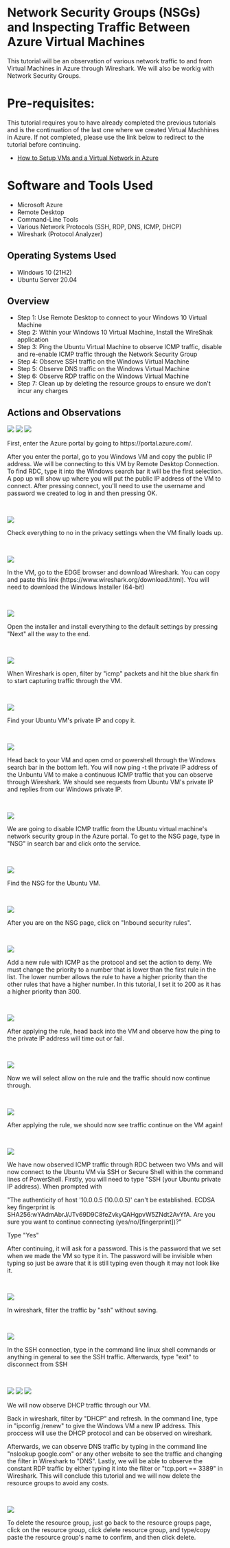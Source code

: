 

<h1>Network Security Groups (NSGs) and Inspecting Traffic Between Azure Virtual Machines</h1>
This tutorial will be an observation of various network traffic to and from Virtual Machines in Azure through Wireshark. We will also be workig with Network Security Groups.


<h1>Pre-requisites:</h1>
This tutorial requires you to have already completed the previous tutorials and is the continuation of the last one where we created Virtual Machhines in Azure. If not completed, please use the link below to redirect to the tutorial before continuing.

- [How to Setup VMs and a Virtual Network in Azure](https://github.com/bvongpradith/creating-azure-vm)<br />
<h1>Software and Tools Used</h1>

- Microsoft Azure
- Remote Desktop
- Command-Line Tools
- Various Network Protocols (SSH, RDP, DNS, ICMP, DHCP)
- Wireshark (Protocol Analyzer)

<h2>Operating Systems Used </h2>

- Windows 10 (21H2)
- Ubuntu Server 20.04

<h2>Overview</h2>

- Step 1: Use Remote Desktop to connect to your Windows 10 Virtual Machine
- Step 2: Within your Windows 10 Virtual Machine, Install the WireShak application
- Step 3: Ping the Ubuntu Virtual Machine to observe ICMP traffic, disable and re-enable ICMP traffic through the Network Security Group
- Step 4: Observe SSH traffic on the Windows Virtual Machine
- Step 5: Observe DNS traffic on the Windows Virtual Machine
- Step 6: Observe RDP traffic on the Windows Virtual Machine
- Step 7: Clean up by deleting the resource groups to ensure we don't incur any charges
<h2>Actions and Observations</h2>

<p>
<img src="https://i.imgur.com/zh6pL9D.png"/>
<img src="https://i.imgur.com/5jr5619.png"/>
<img src="https://i.imgur.com/MaPydFb.png"/>
</p>
<p>
First, enter the Azure portal by going to https://portal.azure.com/. 

After you enter the portal, go to you Windows VM and copy the public IP address. We will be connecting to this VM by Remote Desktop Connection. To find RDC, type it into the Windows search bar it will be the first selection. A pop up will show up where you will put the public IP address of the VM to connect. After pressing connect, you'll need to use the username and password we created to log in and then pressing OK.
</p>
<br />

<p>
<img src="https://i.imgur.com/IvvQ2YL.png"/>
</p>
<p>
Check everything to no in the privacy settings when the VM finally loads up.
</p>
<br />

<p>
<img src="https://i.imgur.com/y5TSvVp.png"/>
</p>
<p>
In the VM, go to the EDGE browser and download Wireshark. You can copy and paste this link (https://www.wireshark.org/download.html). You will need to download the Windows Installer (64-bit)
</p>
<br />

<p>
<img src="https://i.imgur.com/oO0WZCJ.png"/>
</p>
<p>
Open the installer and install everything to the default settings by pressing "Next" all the way to the end.
</p>
<br />

<p>
<img src="https://i.imgur.com/xLbHAtN.png"/>
</p>
<p>
When Wireshark is open, filter by "icmp" packets and hit the blue shark fin to start capturing traffic through the VM.
</p>
<br />

<p>
<img src="https://i.imgur.com/4fxurLf.png"/>
</p>
<p>
Find your Ubuntu VM's private IP and copy it.
</p>
<br />

<p>
<img src="https://i.imgur.com/paiFYqT.png"/>
</p>
<p>
Head back to your VM and open cmd or powershell through the Windows search bar in the bottom left. You will now ping -t the private IP address of the Unbuntu VM to make a continuous ICMP traffic that you can observe through Wireshark. We should see requests from Ubuntu VM's private IP and replies from our Windows private IP.
</p>
<br />

<p>
<img src="https://i.imgur.com/RbC2bZL.png"/>
</p>
<p>
We are going to disable ICMP traffic from the Ubuntu virtual machine's network security group in the Azure portal. To get to the NSG page, type in "NSG" in search bar and click onto the service.
</p>
<br />

<p>
<img src="https://i.imgur.com/2ZVWZBr.png"/>
</p>
<p>
Find the NSG for the Ubuntu VM.
</p>
<br />

<p>
<img src="https://i.imgur.com/KXUwodG.png"/>
</p>
<p>
After you are on the NSG page, click on "Inbound security rules".
</p>
<br />

<p>
<img src="https://i.imgur.com/kqS58Sw.png"/>
</p>
<p>
Add a new rule with ICMP as the protocol and set the action to deny. We must change the priority to a number that is lower than the first rule in the list. The lower number allows the rule to have a higher priority than the other rules that have a higher number. In this tutorial, I set it to 200 as it has a higher priority than 300.
</p>
<br />

<p>
<img src="https://i.imgur.com/qSAu6wS.png"/>
</p>
<p>
After applying the rule, head back into the VM and observe how the ping to the private IP address will time out or fail.
</p>
<br />

<p>
<img src="https://i.imgur.com/ZFaMu0f.png"/>
</p>
<p>
Now we will select allow on the rule and the traffic should now continue through.
</p>
<br />

<p>
<img src="https://i.imgur.com/NK9QreR.png"/>
</p>
<p>
After applying the rule, we should now see traffic continue on the VM again!
</p>
<br />

<p>
<img src="https://i.imgur.com/dJxpVHL.png"/>
</p>
<p>
We have now observed ICMP traffic through RDC between two VMs and will now connect to the Ubuntu VM via SSH or Secure Shell within the command lines of PowerShell. Firstly, you will need to type "SSH (your Ubuntu private IP address). When prompted with 
  
  "The authenticity of host '10.0.0.5 (10.0.0.5)' can't be established.
ECDSA key fingerprint is SHA256:wYAdmAbrJ/JTv69D9C8feZvkyQAHgpvW5ZNdt2AvYfA.
Are you sure you want to continue connecting (yes/no/[fingerprint])?"
 
  Type "Yes"

  After continuing, it will ask for a password. This is the password that we set when we made the VM so type it in. The password will be invisible when typing so just be aware that it is still typing even though it may not look like it.
</p>
<br />

<p>
<img src="https://i.imgur.com/qwZ0w8l.png"/>
</p>
<p>
In wireshark, filter the traffic by "ssh" without saving.
</p>
<br />

<p>
<img src="https://i.imgur.com/lm3cnCf.png"/>
</p>
<p>
In the SSH connection, type in the command line linux shell commands or anything in general to see the SSH traffic. Afterwards, type "exit" to disconnect from SSH
</p>
<br />

<p>
<img src="https://i.imgur.com/wRHQB9w.png"/>
<img src="https://i.imgur.com/NFOD1JZ.png"/>
<img src="https://i.imgur.com/rjfTLR5.png"/>
</p>
<p>
 
We will now observe DHCP traffic through our VM.
  
Back in wireshark, filter by "DHCP" and refresh. In the command line, type in "ipconfig /renew" to give the Windows VM a new IP address. This proccess will use the DHCP protocol and can be observed on wireshark.
  
Afterwards, we can observe DNS traffic by typing in the command line "nslookup google.com" or any other website to see the traffic and changing the filter in Wireshark to "DNS". Lastly, we will be able to observe the constant RDP traffic by either typing it into the filter or "tcp.port == 3389" in Wireshark. This will conclude this tutorial and we will now delete the resource groups to avoid any costs.
</p>
<br />

<p>
<img src="https://i.imgur.com/TZXjAuP.png"/>
</p>
<p>
To delete the resource group, just go back to the resource groups page, click on the resource group, click delete resource group, and type/copy paste the resource group's name to confirm, and then click delete.
